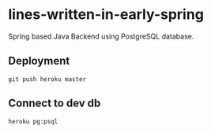 # lines-written-in-early-spring

Spring based Java Backend using PostgreSQL database.

## Deployment

`git push heroku master`

## Connect to dev db

`heroku pg:psql`